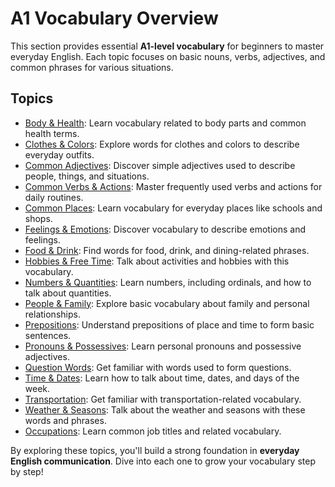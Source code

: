 # A1 Vocabulary Overview

This section provides essential **A1-level vocabulary** for beginners to master everyday English. Each topic focuses on basic nouns, verbs, adjectives, and common phrases for various situations.

## Topics

- [Body & Health](body_health.md): Learn vocabulary related to body parts and common health terms.
- [Clothes & Colors](clothes_colors.md): Explore words for clothes and colors to describe everyday outfits.
- [Common Adjectives](common_adjectives.md): Discover simple adjectives used to describe people, things, and situations.
- [Common Verbs & Actions](common_verbs_actions.md): Master frequently used verbs and actions for daily routines.
- [Common Places](common_places.md): Learn vocabulary for everyday places like schools and shops.
- [Feelings & Emotions](feelings_emotions.md): Discover vocabulary to describe emotions and feelings.
- [Food & Drink](food_drink.md): Find words for food, drink, and dining-related phrases.
- [Hobbies & Free Time](hobbies_free_time.md): Talk about activities and hobbies with this vocabulary.
- [Numbers & Quantities](numbers_quantities.md): Learn numbers, including ordinals, and how to talk about quantities.
- [People & Family](people_family.md): Explore basic vocabulary about family and personal relationships.
- [Prepositions](prepositions.md): Understand prepositions of place and time to form basic sentences.
- [Pronouns & Possessives](pronouns_possessives.md): Learn personal pronouns and possessive adjectives.
- [Question Words](question_words.md): Get familiar with words used to form questions.
- [Time & Dates](time_dates.md): Learn how to talk about time, dates, and days of the week.
- [Transportation](transportation.md): Get familiar with transportation-related vocabulary.
- [Weather & Seasons](weather_seasons.md): Talk about the weather and seasons with these words and phrases.
- [Occupations](occupations.md): Learn common job titles and related vocabulary.

By exploring these topics, you'll build a strong foundation in **everyday English communication**. Dive into each one to grow your vocabulary step by step!
